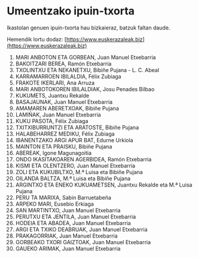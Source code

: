 # Umeentzako ipuin-txorta

Ikastolan genuen ipuin-txorta hau bizkaieraz, batzuk faltan daude.

Hemendik lortu dodaz: [https://www.euskerazaleak.biz](https://www.euskerazaleak.biz)

01. MARI ANBOTON ETA GORBEAN, Juan Manuel Etxebarria
02. BAKOITZARI BEREA, Ramón Etxebarria
03. TXOLINTXU ETA NEKANETXU, Bibiñe Pujana - L. C. Abeal
04. KARRAMARROEN IBILALDIA, Félix Zubiaga
05. FRAKOTE IKERLARI, Ana Arruza
06. MARI ANBOTOKOREN IBILALDIAK, Josu Penades Bilbao
07. KUKUMETS, Juantxu Rekalde
08. BASAJAUNAK, Juan Manuel Etxebarria
09. AMAMAREN ABERETXOAK, Bibiñe Pujana
10. LAMIÑAK, Juan Manuel Etxebarria
11. KUKU PASOTA, Félix Zubiaga
12. TXITXIBURRUNTZI ETA ARATOSTE, Bibiñe Pujana
13. HALABEHARREZ MEDIKU, Félix Zubiaga
14. IBANENTZAKO ARGI APUR BAT, Edurne Urkiola
15. MAINTON ETA PRAISKU, Bibiñe Pujana
16. ABEREAK, Igone Magunagoitia
17. ONDO IKASITAKOAREN AGERBIDEA, Ramón Etxebarria
18. KISMI ETA OLENTZERO, Juan Manuel Etxebarria
19. ZOLI ETA KUKUBILTXO, M.ª Luisa eta Bibiñe Pujana
20. OILANDA BALTZA, M.ª Luisa eta Bibiñe Pujana
21. ARGINTXO ETA ENEKO KUKUAMETSEN, Juantxu Rekalde eta M.ª Luisa Pujana
22. PERU TA MARIXA, Sabin Barruetabeña
23. ARPEKO MARI, Eusebio Erkiaga
24. SAN MARTINTXO, Juan Manuel Etxebarria
25. PERUTXU ETA JENTILA, Juan Manuel Etxebarria
26. HODEIA ETA ABADEA, Juan Manuel Etxebarria
27. ARGI ETA TXIKO DEABRUAK, Juan Manuel Etxebarria
28. PRAKAGORRIAK, Juan Manuel Etxebarria
29. GORBEAKO TXORI GAIZTOAK, Juan Manuel Etxebarria
30. GAUEKO ARIMAK, Juan Manuel Etxebarria
